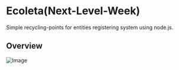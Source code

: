 # Ecoleta(Next-Level-Week)
Simple recycling-points for entities registering system using node.js.

## Overview
![Image](../blob/master/imgs-gifs-git/home.png?raw=true)

